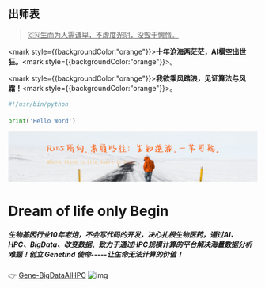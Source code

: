 ## 出师表

> <u>🇨🇳生而为人需谦卑，不虚度光阴，没毁于懒惰。</u>

<mark style={{backgroundColor:"orange"}}><b>十年沧海两茫茫，AI横空出世狂。</b></mark><mark style={{backgroundColor:"orange"}}>。</mark>

<mark style={{backgroundColor:"orange"}}><b>我欲乘风踏浪，见证算法与风霜！</b></mark><mark style={{backgroundColor:"orange"}}>。</mark>

```python
#!/usr/bin/python

print('Hello Word')
```

![](../assets/flag.png)  

# Dream of life only Begin

##### 生物基因行业10年老炮，不会写代码的开发，决心扎根生物医药，通过AI、HPC、BigData、改变数据、致力于通过HPC规模计算的平台解决海量数据分析难题！创立 Genetind 使命-----让生命无法计算的价值！

👉 [Gene-BigDataAIHPC](https://www.genetind.com) ![img](https://www.genetind.com/assets/img/hero-img.png)



